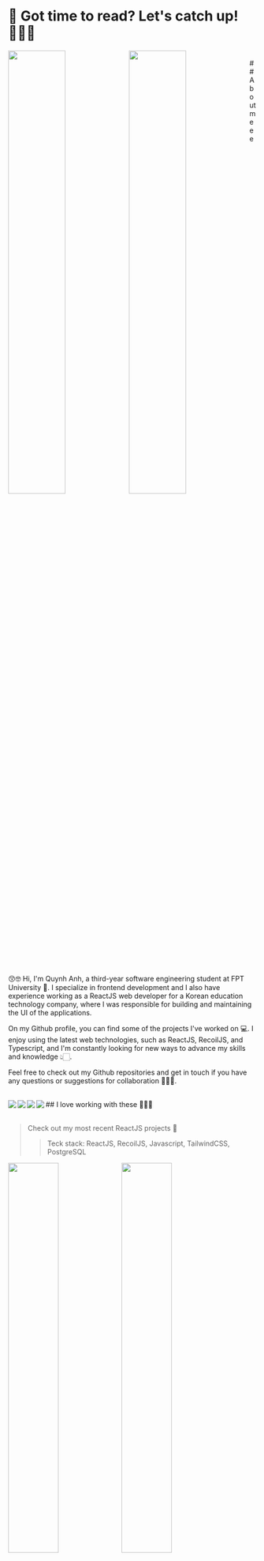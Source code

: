 # 🤩 Got time to read? Let's catch up! 👩🏻‍🎓

<img align="left" width="48%" src="https://github-readme-stats.vercel.app/api?username=qnhanhh&show_icons=true&bg_color=00000000"/>
<img align="left" width="48%" src="https://github-readme-stats.vercel.app/api/top-langs/?username=qnhanhh&layout=compact"/>

<br/>
## About meee 😚🤓
Hi, I'm Quynh Anh, a third-year software engineering student at FPT University 🏫. I specialize in frontend development and I also have experience working as a ReactJS web developer for a Korean education technology company, where I was responsible for building and maintaining the UI of the applications.

On my Github profile, you can find some of the projects I've worked on 💻. I enjoy using the latest web technologies, such as ReactJS, RecoilJS, and Typescript, and I'm constantly looking for new ways to advance my skills and knowledge 👆🏻. 

Feel free to check out my Github repositories and get in touch if you have any questions or suggestions for collaboration 🎉🎉🎉.

<br/>
## I love working with these 👩🏻‍💻
<img align="left" src="https://img.shields.io/badge/react-%2320232a.svg?style=for-the-badge&logo=react&logoColor=%2361DAFB" />
<img align="left" src="https://img.shields.io/badge/javascript-%23323330.svg?style=for-the-badge&logo=javascript&logoColor=%23F7DF1E" />
<img align="left" src="https://img.shields.io/badge/typescript-%23007ACC.svg?style=for-the-badge&logo=typescript&logoColor=white" />
<img align="left" src="https://img.shields.io/badge/tailwindcss-%2338B2AC.svg?style=for-the-badge&logo=tailwind-css&logoColor=white" />

<br/>
<br/>

> Check out my most recent ReactJS projects 📑
>> Teck stack: ReactJS, RecoilJS, Javascript, TailwindCSS, PostgreSQL

<img align="left" width="45%" src="https://github-readme-stats.vercel.app/api/pin/?username=qnhanhh&repo=face-detection-v2"/>
<img align="left" width="45%" src="https://github-readme-stats.vercel.app/api/pin/?username=qnhanhh&repo=face-detection-api"/>
